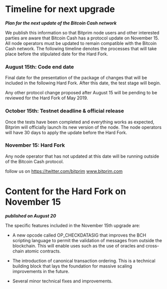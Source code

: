 # Timeline for next upgrade

**_Plan for the next update of the Bitcoin Cash network_**

We publish this information so that Bitprim node users and other interested parties are aware that Bitcoin Cash has a protocol update on November 15. All node operators must be updated to remain compatible with the Bitcoin Cash network. The following timeline denotes the processes that will take place before the stipulated date for the Hard Fork.

### August 15th: Code end date

Final date for the presentation of the package of changes that will be included in the following Hard Fork. After this date, the test stage will begin.

Any other protocol change proposed after August 15 will be pending to be reviewed for the Hard Fork of May 2019.

### October 15th: Testnet deadline & official release

Once the tests have been completed and everything works as expected, Bitprim will officially launch its new version of the node. The node operators will have 30 days to apply the update before the Hard Fork.

### November 15: Hard Fork

Any node operator that has not updated at this date will be running outside of the Bitcoin Cash protocol.

follow us on https://twitter.com/bitprim
www.bitprim.com

###
###

# Content for the Hard Fork on November 15

**_published on August 20_**

The specific features included in the November 15th upgrade are:

* A new opcode called OP_CHECKDATASIG that improves the BCH scripting language to permit the validation of messages from outside the blockchain. This will enable uses such as the use of oracles and cross-chain atomic contracts.

* The introduction of canonical transaction ordering. This is a technical building block that lays the foundation for massive scaling improvements in the future.

* Several minor technical fixes and improvements.

